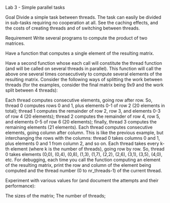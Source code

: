 Lab 3 - Simple parallel tasks

Goal
Divide a simple task between threads. The task can easily be divided in sub-tasks requiring no cooperation at all. See the caching effects, and the costs of creating threads and of switching between threads.

Requirement
Write several programs to compute the product of two matrices.

Have a function that computes a single element of the resulting matrix.

Have a second function whose each call will constitute the thread function (and will be called on several threads in parallel). This function will call the above one several times consecutively to compute several elements of the resulting matrix. Consider the following ways of splitting the work between threads (for the examples, consider the final matrix being 9x9 and the work split between 4 threads):

Each thread computes consecutive elements, going row after row. So, thread 0 computes rows 0 and 1, plus elements 0-1 of row 2 (20 elements in total); thread 1 computes the remainder of row 2, row 3, and elements 0-3 of row 4 (20 elements); thread 2 computes the remainder of row 4, row 5, and elements 0-5 of row 6 (20 elements); finally, thread 3 computes the remaining elements (21 elements).
Each thread computes consecutive elements, going column after column. This is like the previous example, but interchanging the rows with the columns: thread 0 takes columns 0 and 1, plus elements 0 and 1 from column 2, and so on.
Each thread takes every k-th element (where k is the number of threads), going row by row. So, thread 0 takes elements (0,0), (0,4), (0,8), (1,3), (1,7), (2,2), (2,6), (3,1), (3,5), (4,0), etc.
For debugging, each time you call the function computing an element of the resulting matrix, print the row and column of the element being computed and the thread number (0 to nr_threads-1) of the current thread.

Experiment with various values for (and document the attempts and their performance):

The sizes of the matrix;
The number of threads; 
